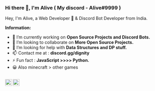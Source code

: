 ### Hi there 👋, I'm Alive ( My discord - Alive#9999 )

Hey, I'm Alive, a Web Developer 🚀 & Discord Bot Developer from India.

 **Information:**

- 🔭 I’m currently working on  **Open Source Projects and Discord Bots.**
- 👯 I’m looking to collaborate on **More Open Source Projects.**
- 🤔 I’m looking for help with  **Data Structures and DP stuff.**
- 📫 Contact me at :  **discord.gg/dignity**
- ⚡ Fun fact : **JavaScript >>>> Python.**
- 😀 Also minecraft > other games

<br/>
<a href="https://www.instagram.com/alivexd_/">
  <img align="left" alt="Alive's Instagram" width="22px" src="https://cdn.jsdelivr.net/npm/simple-icons@v3/icons/instagram.svg" />
</a>
<a href="https://discord.com/users/834315488473120788">
    <img align ="left" alt="Alive's Discord" width="22px" src ="https://cdn.jsdelivr.net/npm/simple-icons@v3/icons/discord.svg" />
  </a>
<br/>

